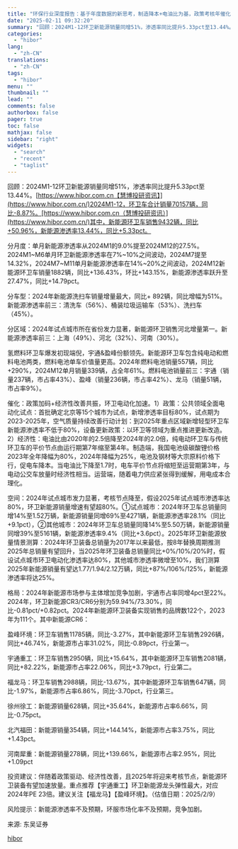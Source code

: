 ```yaml
---
title: "环保行业深度报告：基于年度数据的新思考，制造降本+电油比为基，政策考核年催化，氢能价值量升级"
date: "2025-02-11 09:32:20"
summary: "回顾：2024M1-12环卫新能源销量同增51%，渗透率同比提升5.33pct至13.44%。..."
categories:
  - "hibor"
lang:
  - "zh-CN"
translations:
  - "zh-CN"
tags:
  - "hibor"
menu: ""
thumbnail: ""
lead: ""
comments: false
authorbox: false
pager: true
toc: false
mathjax: false
sidebar: "right"
widgets:
  - "search"
  - "recent"
  - "taglist"
---
```


回顾：2024M1-12环卫新能源销量同增51%，渗透率同比提升5.33pct至13.44%。[https://www.hibor.com.cn【慧博投研资讯】](https://www.hibor.com.cn/)2024M1-12，环卫车合计销量70157辆，同比-8.87%。[https://www.hibor.com.cn（慧博投研资讯）](https://www.hibor.com.cn/)其中，新能源环卫车销售9432辆，同比+50.96%，新能源渗透率13.44%，同比+5.33pct。

分月度：单月新能源渗透率从2024M1的9.0%提至2024M12的27.5%。2024M1~M6单月环卫新能源渗透率在7%~10%之间波动，2024M7提至14.32%，2024M7~M11单月新能源渗透率在14%~20%之间波动，2024M12新能源环卫车销量1882辆，同比+136.43%，环比+143.15%，新能源渗透率跃升至27.47%，同比+14.79pct。

分车型：2024年新能源洗扫车销量增量最大，同比+ 892辆，同比增幅为51%。新能源渗透率前三：清洗车（56%）、桶装垃圾运输车（53%）、洗扫车（45%）。

分区域：2024年试点城市所在省份发力显著，新能源环卫销售河北增量第一。新能源渗透率前三：上海（49%）、河北（32%）、河南（30%）。

氢燃料环卫车爆发初现端倪，宇通&盈峰份额领先。新能源环卫车包含纯电动和燃料电池两类，燃料电池单车价值量更高。2024年燃料电池销量557辆，同比+290%，2024M12单月销量339辆，占全年61%。燃料电池销量前三：宇通（销量237辆，市占率43%）、盈峰（销量236辆，市占率42%）、龙马（销量51辆，市占率9%）。

催化：政策加码+经济性改善共振，环卫电动化加速。1）政策：公共领域全面电动化试点：首批确定北京等15个城市为试点，新增渗透率目标80%，试点期为2023-2025年，空气质量持续改善行动计划：到2025年重点区域新增轻型环卫车新能源渗透率不低于80%，设备更新政策：以环卫等领域为重点推进更新改造。2）经济性：电油比由2020年的2.5倍降至2024年的2.0倍，纯电动环卫车与传统环卫车的平价节点由运行期第7年缩至第4年。制造端，我国电池级碳酸锂价格2023年全年降幅为80%，2024年降幅为25%，电池及钢材等大宗原料价格下行，促电车降本。当电油比下降至1.7时，电车平价节点将缩短至运营期第3年，与电动公交车放量时经济性相当。运营端，随着电力供应紧张得到缓解，用电成本合理化。

空间：2024年试点城市发力显著，考核节点降至，假设2025年试点城市渗透率达80%，环卫新能源销量增速有望超80%。①试点城市：2024年环卫车总销量同增14%至1.52万辆，新能源销量同增69%至4271辆，新能源渗透率28.1%（同比+9.1pct），②其他城市：2024年环卫车总销量同降14%至5.50万辆，新能源销量同增39%至5161辆，新能源渗透率9.4%（同比+3.6pct）。2025年环卫新能源放量情景测算：2024年环卫装备总销量为2017年以来最低，按8年替换周期推测2025年总销量有望回升，当2025年环卫装备总销量同比+0%/10%/20%时，假设试点城市环卫电动化渗透率达80%，其他城市渗透率微增至10%，我们测算2025年新能源销量有望达1.77/1.94/2.12万辆，同比+87%/106%/125%，新能源渗透率将达25%。

格局：2024年新能源市场参与主体增加竞争加剧，宇通市占率同增4pct至22%。2024年，环卫新能源CR3/CR6分别为59.94%/73.30%，同比-0.81pct/+0.82pct。2024年新能源环卫装备实现销售的品牌数122个，2023年为111个。其中新能源CR6：

盈峰环境：环卫车销售11785辆，同比-3.27%，其中新能源环卫车销售2926辆，同比+46.74%，新能源市占率31.02%，同比-0.89pct，行业第一。

宇通重工：环卫车销售2950辆，同比+15.64%，其中新能源环卫车销售2081辆，同比+82.22%，新能源市占率22.06%，同比+3.79pct，行业第二。

福龙马：环卫车销售2988辆，同比-13.67%，其中新能源环卫车销售647辆，同比-1.97%，新能源市占率6.86%，同比-3.70pct，行业第三。

徐州徐工：新能源销量628辆，同比+35.64%，新能源市占率6.66%，同比-0.75pct。

北汽福田：新能源销量354辆，同比+144.14%，新能源市占率3.75%，同比+1.43pct。

河南犀重：新能源销量278辆，同比+139.66%，新能源市占率2.95%，同比+1.09pct

投资建议：伴随着政策驱动、经济性改善，且2025年将迎来考核节点，新能源环卫装备有望加速放量。重点推荐【宇通重工】环卫新能源龙头弹性最大，对应2024年PE 23倍。建议关注【福龙马】【盈峰环境】。（估值日期：2025/2/9）

风险提示：新能源渗透率不及预期，环服市场化率不及预期，竞争加剧。

来源: 东吴证券

[hibor](https://www.hibor.com.cn/data/ad65634a93db3d2ce60cb4a13fdad01e.html)
